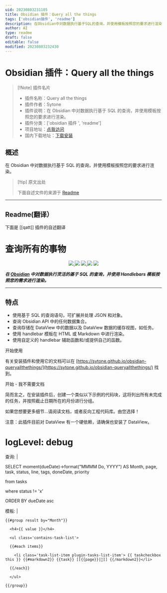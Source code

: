 ```yaml
---
uid: 20230803231105
title: Obsidian 插件：Query all the things
tags: ['obsidian插件', 'readme']
description: 在Obsidian中对数据执行基于SQL的查询，并使用模板按照您的要求进行渲染。
author: AI
type: readme
draft: false
editable: false
modified: 20230803232430
---
```


# Obsidian 插件：Query all the things

> [!Note] 插件名片
> - 插件名称：Query all the things
> - 插件作者：Sytone
> - 插件说明：在 Obsidian 中对数据执行基于 SQL 的查询，并使用模板按照您的要求进行渲染。
> - 插件分类：['obsidian 插件 ', 'readme']
> - 项目地址：[点我访问](https://github.com/sytone/obsidian-queryallthethings)
> - 国内下载地址：[下载安装](https://pkmer.cn/products/plugin/pluginMarket/?qatt)

## 概述

在 Obsidian 中对数据执行基于 SQL 的查询，并使用模板按照您的要求进行渲染。

> [!tip] 原文出处
>
>下面自述文件的来源于 [Readme](https://ghproxy.net/https://raw.githubusercontent.com/sytone/obsidian-queryallthethings/main/README.md)
>

---

## Readme(翻译）

下面是 [[qatt]] 插件的自述翻译

# 查询所有的事物

<p align="center">
    <a href="https://github.com/sytone/obsidian-queryallthethings/releases/latest">
  <img src="https://img.shields.io/github/manifest-json/v/sytone/obsidian-queryallthethings?color=blue">
 </a>
    <img src="https://img.shields.io/github/release-date/sytone/obsidian-queryallthethings">
 <a href="https://github.com/sytone/obsidian-queryallthethings/blob/main/LICENSE">
  <img src="https://img.shields.io/github/license/sytone/obsidian-queryallthethings">
 </a>
 <img src="https://img.shields.io/github/downloads/sytone/obsidian-queryallthethings/total">
 <a href="https://github.com/sytone/obsidian-queryallthethings/issues">
  <img src="https://img.shields.io/github/issues/sytone/obsidian-queryallthethings">
 </a>
</p>

***在 [Obsidian](https://obsidian.md) 中对数据执行灵活的基于 SQL 的查询，并使用 Handlebars 模板按照您的需求进行渲染。***

---

## 特点

- 使用基于 SQL 的查询语句，可扩展并处理 JSON 和对象。
- 查询 Obsidian API 中的任何数据集合。
- 查询存储在 DataView 中的数据以及 DataView 数据的缓存视图，如任务。
- 使用 handlebar 模板在 HTML 或 Markdown 中进行渲染。
- 使用自定义的 handlebar 辅助函数和/或提供自己的函数。

开始使用

有关安装插件和使用它的文档可以在 [https://sytone.github.io/obsidian-queryallthethings/](https://sytone.github.io/obsidian-queryallthethings/) 找到。

开始 - 我不需要文档

简而言之，在安装插件后，创建一个类似以下示例的代码块，这将列出所有未完成的任务，并按照截止日期所在的月份进行分组。

如果您想要更多细节...请阅读文档，或者反向工程代码库。由您选择！

注意：此插件目前对 DataView 有一个硬依赖，请确保也安装了 DataView。

# logLevel: debug

查询: |

  SELECT moment(dueDate)->format("MMMM Do, YYYY") AS Month, page, task, status, line, tags, doneDate, priority

  from tasks

  where status != 'x'

  ORDER BY dueDate asc

模板: |

    {{#group result by="Month"}}

      <h4>{{ value }}</h4>

      <ul class='contains-task-list'>

      {{#each items}}

        <li class='task-list-item plugin-tasks-list-item'> {{ taskcheckbox this }} {{#markdown2}} {{task}} [[{{page}}|📝]] {{/markdown2}}</li>

      {{/each}}

      </ul>

    {{/group}}

```
````